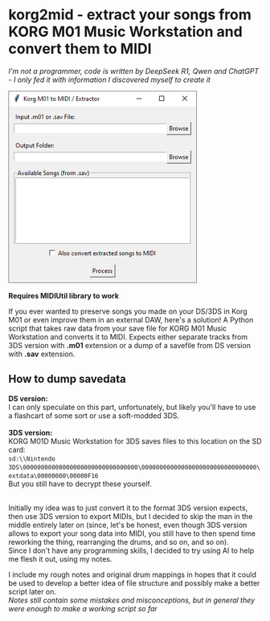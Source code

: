 ﻿# korg2mid - extract your songs from KORG M01 Music Workstation and convert them to MIDI
_I'm not a programmer, code is written by DeepSeek R1, Qwen and ChatGPT - I only fed it with information I discovered myself to create it_

![Screenshot](/readme-assets/korg.png)

**Requires MIDIUtil library to work**

If you ever wanted to preserve songs you made on your DS/3DS in Korg M01 or even improve them in an external DAW, here's a solution!
A Python script that takes raw data from your save file for KORG M01 Music Workstation and converts it to MIDI.
Expects either separate tracks from 3DS version with **.m01** extension or a dump of a savefile from DS version with **.sav** extension.

## How to dump savedata
**DS version:**<br/>
I can only speculate on this part, unfortunately, but likely you'll have to use a flashcart of some sort or use a soft-modded 3DS.<br/><br/>
**3DS version:**<br/>
KORG M01D Music Workstation for 3DS saves files to this location on the SD card:<br/>
`sd:\\Nintendo 3DS\00000000000000000000000000000000\00000000000000000000000000000000\extdata\00000000\00000F16`<br/>
But you still have to decrypt these yourself.<br/><br/>


Initially my idea was to just convert it to the format 3DS version expects, then use 3DS version to export MIDIs, but I decided to skip the man in the middle entirely later on (since, let's be honest, even though 3DS version allows to export your song data into MIDI, you still have to then spend time reworking the thing, rearranging the drums, and so on, and so on).<br/>
Since I don't have any programming skills, I decided to try using AI to help me flesh it out, using my notes.<br/>

I include my rough notes and original drum mappings in hopes that it could be used to develop a better idea of file structure and possibly make a better script later on.<br/>
_Notes still contain some mistakes and misconceptions, but in general they were enough to make a working script so far_
